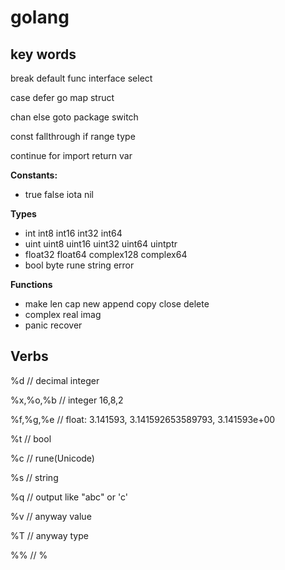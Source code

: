 # golang

## key words
break       default     func    interface   select

case        defer       go      map         struct

chan        else        goto    package     switch

const       fallthrough if      range       type

continue    for         import  return      var

**Constants:**
- true false iota nil

**Types**
- int int8 int16 int32 int64
- uint uint8 uint16 uint32 uint64 uintptr
- float32 float64 complex128 complex64
- bool byte rune string error

**Functions**
- make len cap new append copy close delete
- complex real imag
- panic recover

## Verbs
%d          // decimal integer       

%x,%o,%b    // integer 16,8,2

%f,%g,%e    // float: 3.141593, 3.141592653589793, 3.141593e+00

%t          // bool

%c          // rune(Unicode)

%s          // string

%q          // output like "abc" or 'c'

%v          // anyway value

%T          // anyway type

%%          // %